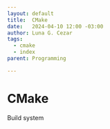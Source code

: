 ```yaml
---
layout: default
title:  CMake
date:   2024-04-10 12:00 -03:00
author: Luna G. Cezar
tags:
  - cmake
  - index
parent: Programming

---
```


# CMake

Build system